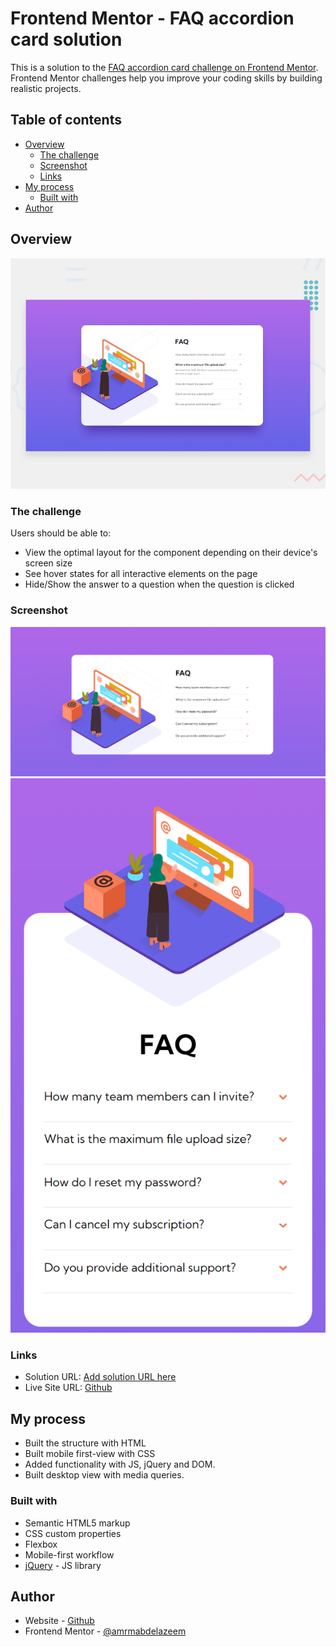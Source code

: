 # Frontend Mentor - FAQ accordion card solution

This is a solution to the [FAQ accordion card challenge on Frontend Mentor](https://www.frontendmentor.io/challenges/faq-accordion-card-XlyjD0Oam). Frontend Mentor challenges help you improve your coding skills by building realistic projects. 

## Table of contents

- [Overview](#overview)
  - [The challenge](#the-challenge)
  - [Screenshot](#screenshot)
  - [Links](#links)
- [My process](#my-process)
  - [Built with](#built-with)
- [Author](#author)


## Overview
![Design preview for the FAQ accordion card coding challenge](./design/desktop-preview.jpg)

### The challenge

Users should be able to:

- View the optimal layout for the component depending on their device's screen size
- See hover states for all interactive elements on the page
- Hide/Show the answer to a question when the question is clicked

### Screenshot

![Desktop](screenshots/Desktop.png)
![Alt Mobile](screenshots/mobile.png)


### Links

- Solution URL: [Add solution URL here](https://your-solution-url.com)
- Live Site URL: [Github](https://amrmabdelazeem.github.io/faq-accordion-card/)

## My process

- Built the structure with HTML
- Built mobile first-view with CSS
- Added functionality with JS, jQuery and DOM.
- Built desktop view with media queries.

### Built with

- Semantic HTML5 markup
- CSS custom properties
- Flexbox
- Mobile-first workflow
- [jQuery](https://api.jquery.com/) - JS library

## Author

- Website - [Github](https://github.com/amrmabdelazeem)
- Frontend Mentor - [@amrmabdelazeem](https://www.frontendmentor.io/profile/amrmabdelazeem)